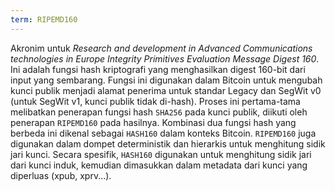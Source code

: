 ```yaml
---
term: RIPEMD160
---
```


Akronim untuk *Research and development in Advanced Communications technologies in Europe Integrity Primitives Evaluation Message Digest 160*. Ini adalah fungsi hash kriptografi yang menghasilkan digest 160-bit dari input yang sembarang. Fungsi ini digunakan dalam Bitcoin untuk mengubah kunci publik menjadi alamat penerima untuk standar Legacy dan SegWit v0 (untuk SegWit v1, kunci publik tidak di-hash). Proses ini pertama-tama melibatkan penerapan fungsi hash `SHA256` pada kunci publik, diikuti oleh penerapan `RIPEMD160` pada hasilnya. Kombinasi dua fungsi hash yang berbeda ini dikenal sebagai `HASH160` dalam konteks Bitcoin. `RIPEMD160` juga digunakan dalam dompet deterministik dan hierarkis untuk menghitung sidik jari kunci. Secara spesifik, `HASH160` digunakan untuk menghitung sidik jari dari kunci induk, kemudian dimasukkan dalam metadata dari kunci yang diperluas (xpub, xprv...).